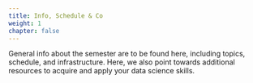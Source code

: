```yaml
---
title: Info, Schedule & Co
weight: 1
chapter: false
---
```


General info about the semester are to be found here, including topics, schedule, and infrastructure. Here, we also point towards additional resources to acquire and apply your data science skills.